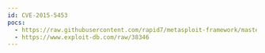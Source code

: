 ```yaml
---
id: CVE-2015-5453
pocs:
  - https://raw.githubusercontent.com/rapid7/metasploit-framework/master/modules/exploits/freebsd/http/watchguard_cmd_exec.rb
  - https://www.exploit-db.com/raw/38346
---
```

